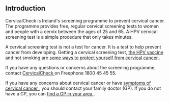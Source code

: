 ##  Introduction

CervicalCheck is Ireland's screening programme to prevent cervical cancer. The
programme provides free, regular cervical screening tests to women and people
with a cervix between the ages of 25 and 65. A HPV cervical screening test is
a simple procedure that only takes minutes.

A cervical screening test is not a test for cancer. It is a test to help
prevent cancer from developing. Getting a cervical screening test, [ the HPV
vaccine
](https://www.hse.ie/eng/health/immunisation/pubinfo/schoolprog/hpv/about/)
and not smoking are [ some ways to protect yourself from cervical cancer
](https://www2.hse.ie/conditions/cervical-cancer/prevention/) .

If you have any questions or concerns about the screening programme, contact [
CervicalCheck ](http://www.cervicalcheck.ie/) on Freephone 1800 45 45 55.

If you have any concerns about cervical cancer or have [ symptoms of cervical
cancer ](https://www2.hse.ie/conditions/cervical-cancer/symptoms.html) , you
should contact your family doctor (GP). If you do not have a GP, you can [
find a GP in your area ](https://www2.hse.ie/services/find-a-gp/) .
